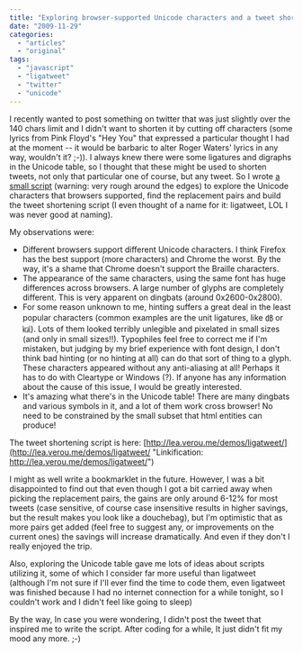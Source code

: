 ```yaml
---
title: "Exploring browser-supported Unicode characters and a tweet shortening experiment"
date: "2009-11-29"
categories: 
  - "articles"
  - "original"
tags: 
  - "javascript"
  - "ligatweet"
  - "twitter"
  - "unicode"
---
```


I recently wanted to post something on twitter that was just slightly over the 140 chars limit and I didn't want to shorten it by cutting off characters (some lyrics from Pink Floyd's "Hey You" that expressed a particular thought I had at the moment -- it would be barbaric to alter Roger Waters' lyrics in any way, wouldn't it? ;-)). I always knew there were some ligatures and digraphs in the Unicode table, so I thought that these might be used to shorten tweets, not only that particular one of course, but any tweet. So I wrote [a small script](http://lea.verou.me/scripts/unicode.html "Browser supported unicode characters") (warning: very rough around the edges) to explore the Unicode characters that browsers supported, find the replacement pairs and build the tweet shortening script (I even thought of a name for it: ligatweet, LOL I was never good at naming).

My observations were:

- Different browsers support different Unicode characters. I think Firefox has the best support (more characters) and Chrome the worst. By the way, it's a shame that Chrome doesn't support the Braille characters.
- The appearance of the same characters, using the same font has huge differences across browsers. A large number of glyphs are completely different. This is very apparent on dingbats (around 0x2600-0x2800).
- For some reason unknown to me, hinting suffers a great deal in the least popular characters (common examples are the unit ligatures, like ㏈ or ㎉). Lots of them looked terribly unlegible and pixelated in small sizes (and only in small sizes!!). Typophiles feel free to correct me if I'm mistaken, but judging by my brief experience with font design, I don't think bad hinting (or no hinting at all) can do that sort of thing to a glyph. These characters appeared without any anti-aliasing at all! Perhaps it has to do with Cleartype or Windows (?). If anyone has any information about the cause of this issue, I would be greatly interested.
- It's amazing what there's in the Unicode table! There are many dingbats and various symbols in it, and a lot of them work cross browser! No need to be constrained by the small subset that html entities can produce!

The tweet shortening script is here: [http://lea.verou.me/demos/ligatweet/](http://lea.verou.me/demos/ligatweet/ "Linkification: http://lea.verou.me/demos/ligatweet/")

I might as well write a bookmarklet in the future. However, I was a bit disappointed to find out that even though I got a bit carried away when picking the replacement pairs, the gains are only around 6-12% for most tweets (case sensitive, of course case insensitive results in higher savings, but the result makes you look like a douchebag), but I'm optimistic that as more pairs get added (feel free to suggest any, or improvements on the current ones) the savings will increase dramatically. And even if they don't I really enjoyed the trip.

Also, exploring the Unicode table gave me lots of ideas about scripts utilizing it, some of which I consider far more useful than ligatweet (although I'm not sure if I'll ever find the time to code them, even ligatweet was finished because I had no internet connection for a while tonight, so I couldn't work and I didn't feel like going to sleep)

By the way, In case you were wondering, I didn't post the tweet that inspired me to write the script. After coding for a while, It just didn't fit my mood any more. ;-)
